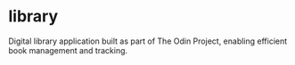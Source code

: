 # library
Digital library application built as part of The Odin Project, enabling efficient book management and tracking.
